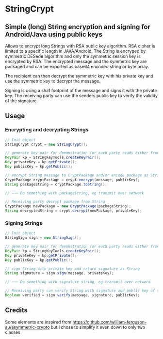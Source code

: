 # StringCrypt
## Simple (long) String encryption and signing for Android/Java using public keys

Allows to encrypt long Strings with RSA public key algorithm. RSA cipher is limited to a specific
length in JAVA/Android. The String is encryped by symmetric DESede algorithm and only the symmetric
session key is encrypted by RSA. The encrypted message and the symmetric key are packaged and can
be exported as base64 encoded string or byte array.

The recipient can then decrypt the symmetric key with his private key and use the symmetric key to
decrypt the message.

Signing is using a sha1 footprint of the message and signs it with the private key. The receiving
party can use the senders public key to verify the validity of the signature.

## Usage
### Encrypting and decrypting Strings
```java
// Init object
StringCrypt crypt = new StringCrypt();

// generate key pair for demonstration (or each party reads either from storage)
KeyPair kp = StringKeyTools.createKeyPair();
Key privateKey = kp.getPrivate();
Key publicKey = kp.getPublic();

// encrypt String message to CryptPackage and/or encode package as String
CryptPackage cryptPackage = crypt.encrypt(message, publicKey);
String packageString = cryptPackage.toString();

// ~~~ Do something with packageString, eg transmit over network

// Receiving party decrypt package from String
CryptPackage newPackage = new CryptPackage(packageString);
String decryptedString = crypt.decrypt(newPackage, privateKey);
```

### Signing Strings
```java
// Init object
StringSign sign = new StringSign();

// generate key pair for demonstration (or each party reads either from storage)
KeyPair kp = StringKeyTools.createKeyPair();
Key privateKey = kp.getPrivate();
Key publicKey = kp.getPublic();

// sign String with private key and return signature as String
String signature = sign.sign(message, privateKey);

// ~~~ Do something with signature string, eg transmit over network

// Receiving party can verify String with signature and public key of sender
Boolean verified = sign.verify(message, signature, publicKey);
```

## Credits
Some elements are inspired from https://github.com/william-ferguson-au/asymmetric-crypto but I
chose to simplify it even down to only two classes
